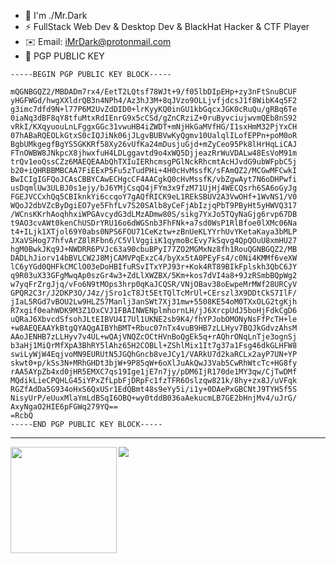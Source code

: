 - 👋 I'm ./Mr.Dark
- ⚡ FullStack Web Dev & Desktop Dev & BlackHat Hacker & CTF Player
- ✉️ Email: iMrDark@protonmail.com
- 🔐 PGP PUBLIC KEY

```
-----BEGIN PGP PUBLIC KEY BLOCK-----

mQGNBGQZ2/MBDADm7rx4/EetT2LQtsf78WJt+9/f05lbDIpEHp+zy3nFtSnuBCUF
yHGFWGd/hwgXXldrQB3n4NPh4/Az3hJ3M+8qJVzo9OLLjvfjdcsJ1f8WibK4q5F2
g3imc7dfd9N+l77P6M2UvZdDID0+lrKyyKQ0inGU1kbGqcxJGK0cRuQu/gRBq6Te
0iaNq3dBF8qY8tfuMtxRdIEnrG9x5cCSd/gZnCRziZ+0ruByvciujwvmQEb8nS92
vRkI/KXqyuouLnLFggxGGc31vwuHB4iZWDT+mNjHkGaMVfHG/I1sxHmM32PjYxCH
07hABaRQEOLkGtxS0cIQJiNk06jJLgvBUBVwKyQgmv10UalqlILofEPPn+poM0oR
BgbUMkgegfBgYS5GKKRf58Xy26vUfKa24mDusjuGjd+mZyCeo95Pk8lHrHqLiCAJ
FTnOWBW8JNkpcX8jhwxfuH4LDLggavtd9o4xWQ5DjjeazRrWuVDALw48EsVoM91m
trQv1eoQssCZz6MAEQEAAbQhTXIuIERhcmsgPGlNckRhcmtAcHJvdG9ubWFpbC5j
b20+iQHRBBMBCAA7FiEExP5Fu5zTudPHi+4H0cHvMssfK/sFAmQZ2/MCGwMFCwkI
BwICIgIGFQoJCAsCBBYCAwECHgcCF4AACgkQ0cHvMssfK/vbZgwAyt7N6oDHPwfi
usDqmlUw3ULBJ0s1ejy/bJ6YMjCsqQ4jFYm3x9fzM71UjHj4WECQsrh6SA6oGyJg
FGEJVCCxhQq5CBIknkYi6ccqoY7gAQfRICK9eL1REkSBUV2A3VwOHf+1WvNS1/V0
WQoJ2dbVZcByDgiEO7ye5FhfLv7S20SAlb8yCeFjAbIzjqPbT9PByHt5yHWVQ317
/WCnsKKrhAoqhhxiWPGAvcydG3dLMzADmw80S/sikg7YxJo5TQyNaGjg6rvp67DB
t9AO3cvAWt0kenChUSDrYRU16o6dWGSnb3FhFNk+a7sd0WsP1RlBfoe0lXMc06Na
t4+ILjk1XTjol69Y0abs0NPS6FOU71CeKztw+zBnUeKLYYrhUvYKetaKaya3bMLP
JXaVSHog77hfvArZ8lRFbn6/C5VlVggiiK1qymoBcEvy7kSqvg4QpQOuU8xmHU27
hgM0BwkJKq9J+NWDRR6PVJc63a90cbuBPyI77ZO2MGMxNz8fh1RouQGNBGQZ2/MB
DADLhJiorv14bBVLCW2J8MjCAMVPqExzC4/byXx5tA0PEyFs4/c0Ni4KMMf6veXW
lC6yYGd0QHFkCMClO03eDoHBIfuRSvITxYPJ93r+Kok4RT89BIkFplskh3QbC6JY
q9R03uX33GFgMwqAp0szGr4w3+ZdLlXWZBX/5Km+kos7dVI4a8+9JzRSmbBQpWg2
w7yqFrZrgJjq/vFo6N9tMOps3hrp0qKaJCQSR/VNjOBav38oEwpeMrMWf28URCyV
GPQR2C3r/J2DKP3O/J4z/jSro1cT8Jt5EtTQlTcMrUl+CErszl3X9DDtCkS7IlF/
jIaL5RGd7vBOU2Lw9HLZ57Manlj3anSWt7Xj31mw+5508KE54oM0TXxOLG2tgKjh
R7xgif0eahWDK9M3Z1OxCVJ1FBAINWENplmhornLH/jJ6XrcpUdJ5boHjFdkCgD6
uQRaJ6XbvcdSfsohJLtEIBVU4I7Ul1UKNE2sb9K4/fhYPJobOMONyNsFfPcTH+le
+w8AEQEAAYkBtgQYAQgAIBYhBMT+Rbuc07nTx4vuB9HB7zLLHyv7BQJkGdvzAhsM
AAoJENHB7zLLHyv7v4UL+wQAjVNQZcOCtHVnBoQgEk5q+rAQhrONqLnTje3ognSj
b3aHj1MiQrMfXpA3BhRY5lAhz65H2COBLl+ZShlMix1It7g37a1Fsg46dkGLHFW8
swiLyWjW4EqjvoMN9EURUtN5JGQhGncb8veJCy1/VARkU7d2kaRCLx2ayP7UN+YP
skwt0+p/kSs3N+MRhGHDt3bjW+9P85qW+6oXlJuAkQwJ3Vab5CwRhWtcTc+HG8fy
rAA5AYpZb4xd0jHR5EMXC7qs19Ige1jE7n7jy/pDM6IjR170de1MY3qw/CjTwDMf
MQdikLieCPQHLG45iYPxZfLpbFjDRpFc1fzTFR6Oslzqw821k/8hy+zx8J/uVFqk
RGZfAdDa5G934oHxS6QxUSr1EdQBmt48s9eYy5i/i1y+0DAePxGBCNtJ9TYH5f5S
NisyUrP/eUuxMlaYmLdBSqI6OBQ+wy0tddB036aAekucmLB7GE2bHnjMv4/uJrG/
AxyNgaO2HIE6pFGWq279YQ==
=RcbQ
-----END PGP PUBLIC KEY BLOCK-----
```

---

<div>
  <img height="170" align="left" src="https://github-readme-stats.vercel.app/api?username=AlessioQuercia&include_all_commits=true&show_icons=true&theme=radical" />
  <img src="https://github-readme-stats.vercel.app/api/top-langs/?username=iimrdark&layout=compact" />
</div>
<br />

